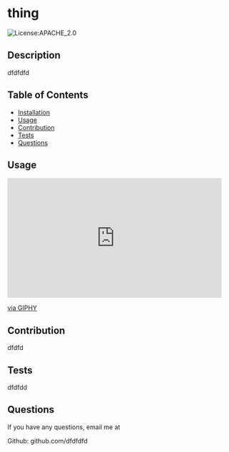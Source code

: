 # thing
  ![License:APACHE_2.0](https://img.shields.io/badge/license-APACHE_2.0-yellow.svg)
## Description

dfdfdfd

## Table of Contents

 * [Installation](#installation)
 * [Usage](#usage)
 * [Contribution](#contribution)
 * [Tests](#tests)
 * [Questions](#questions)





## Usage

<iframe src="https://giphy.com/embed/KnJMFB3ctgvAiitJiu" width="480" height="268" frameBorder="0" class="giphy-embed" allowFullScreen></iframe><p><a href="https://giphy.com/gifs/KnJMFB3ctgvAiitJiu">via GIPHY</a></p>


## Contribution

dfdfd

## Tests

dfdfdd

## Questions

If you have any questions, email me at 

Github: github.com/dfdfdfd
